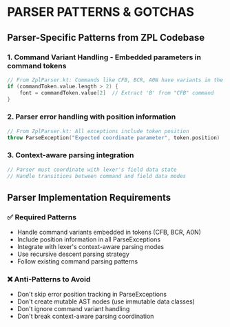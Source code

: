 # PARSER PATTERNS & GOTCHAS

## Parser-Specific Patterns from ZPL Codebase

### 1. Command Variant Handling - Embedded parameters in command tokens
```kotlin
// From ZplParser.kt: Commands like CFB, BCR, A0N have variants in the token itself
if (commandToken.value.length > 2) {
    font = commandToken.value[2]  // Extract 'B' from "CFB" command
}
```

### 2. Parser error handling with position information
```kotlin
// From ZplParser.kt: All exceptions include token position
throw ParseException("Expected coordinate parameter", token.position)
```

### 3. Context-aware parsing integration
```kotlin
// Parser must coordinate with lexer's field data state
// Handle transitions between command and field data modes
```

## Parser Implementation Requirements

### ✅ Required Patterns
- Handle command variants embedded in tokens (CFB, BCR, A0N)
- Include position information in all ParseExceptions
- Integrate with lexer's context-aware parsing modes
- Use recursive descent parsing strategy
- Follow existing command parsing patterns

### ❌ Anti-Patterns to Avoid
- Don't skip error position tracking in ParseExceptions
- Don't create mutable AST nodes (use immutable data classes)
- Don't ignore command variant handling
- Don't break context-aware parsing coordination